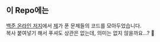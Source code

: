 ## 이 Repo에는
[백준 온라인 저지](acmicpc.net)에서 [제](https://www.acmicpc.net/user/mung3477)가 푼 문제들의 코드를 모아두었습니다. <br>
복사 붙여넣기 해서 푸셔도 상관은 없는데, 의미는 없지 않을까요...? 🤔
